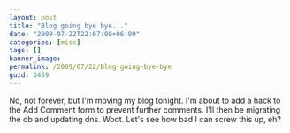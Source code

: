 ```yaml
---
layout: post
title: "Blog going bye bye..."
date: "2009-07-22T22:07:00+06:00"
categories: [misc]
tags: []
banner_image: 
permalink: /2009/07/22/Blog-going-bye-bye
guid: 3459
---
```


No, not forever, but I'm moving my blog tonight. I'm about to add a hack to the Add Comment form to prevent further comments. I'll then be migrating the db and updating dns. Woot. Let's see how bad I can screw this up, eh?